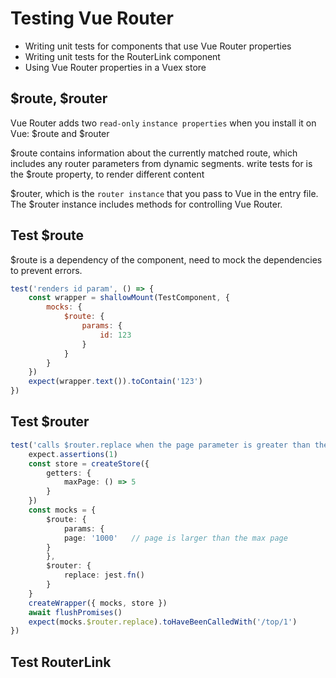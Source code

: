 # Testing Vue Router

- Writing unit tests for components that use Vue Router properties
- Writing unit tests for the RouterLink component
- Using Vue Router properties in a Vuex store

## $route, $router

Vue Router adds two `read-only` `instance properties` when you install it on Vue: $route and $router

$route contains information about the currently matched route, which includes any router parameters from dynamic segments.
write tests for is the $route property, to render different content

$router, which is the `router instance` that you pass to Vue in the entry file. The $router instance includes methods for controlling Vue Router.

## Test $route

$route is a dependency of the component, need to mock the dependencies to prevent errors.

```js
test('renders id param', () => {
    const wrapper = shallowMount(TestComponent, {
        mocks: {
            $route: {
                params: {
                    id: 123
                }
            }
        }
    })
    expect(wrapper.text()).toContain('123')
})
```

## Test $router

```ts
test('calls $router.replace when the page parameter is greater than the max page count', async () => {
    expect.assertions(1)
    const store = createStore({
        getters: {
            maxPage: () => 5
        }
    })
    const mocks = {
        $route: {
            params: {
            page: '1000'   // page is larger than the max page
        }
        },
        $router: {
            replace: jest.fn()
        }
    }
    createWrapper({ mocks, store })
    await flushPromises()
    expect(mocks.$router.replace).toHaveBeenCalledWith('/top/1')
})
```

## Test RouterLink

